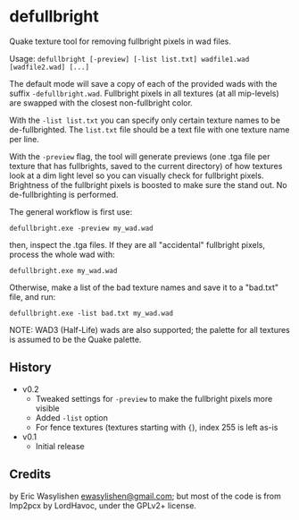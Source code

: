 defullbright
============

Quake texture tool for removing fullbright pixels in wad files.

Usage: `defullbright [-preview] [-list list.txt] wadfile1.wad [wadfile2.wad] [...]`

The default mode will save a copy of each of the provided wads with the suffix `-defullbright.wad`. Fullbright pixels in all textures (at all mip-levels) are swapped with the closest non-fullbright color.

With the `-list list.txt` you can specify only certain texture names to be de-fullbrighted. The `list.txt` file should be a text file with one texture name per line.

With the `-preview` flag, the tool will generate previews (one .tga file per texture that has fullbrights, saved to the current directory) of how textures look at a dim light level so you can visually check for fullbright pixels. Brightness of the fullbright pixels is boosted to make sure the stand out. No de-fullbrighting is performed.

The general workflow is first use:
```
defullbright.exe -preview my_wad.wad
```
then, inspect the .tga files. If they are all "accidental" fullbright pixels, process the whole wad with:
```
defullbright.exe my_wad.wad
```
Otherwise, make a list of the bad texture names and save it to a "bad.txt" file, and run:
```
defullbright.exe -list bad.txt my_wad.wad
```

NOTE: WAD3 (Half-Life) wads are also supported; the palette for all textures is assumed to be the Quake palette.

History
-------

- v0.2
    - Tweaked settings for `-preview` to make the fullbright pixels more visible
    - Added `-list` option
    - For fence textures (textures starting with `{`), index 255 is left as-is
- v0.1
    - Initial release

Credits
-------

by Eric Wasylishen <ewasylishen@gmail.com>; but most of the code is from lmp2pcx by LordHavoc, under the GPLv2+ license.